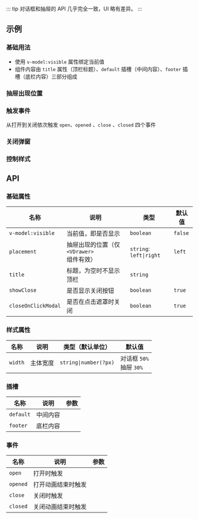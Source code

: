 ::: tip
对话框和抽屉的 API 几乎完全一致，UI 略有差异。
:::

## 示例

### 基础用法

- 使用 `v-model:visible` 属性绑定当前值
- 组件内容由 `title` 属性（顶栏标题）、`default` 插槽（中间内容）、`footer` 插槽（底栏内容）三部分组成

<preview path="@docs/component/dialog/demos/basic.vue"></preview>

### 抽屉出现位置

<preview path="@docs/component/dialog/demos/placement.vue"></preview>

### 触发事件

从打开到关闭依次触发 `open`、`opened` 、`close` 、`closed` 四个事件

<preview path="@docs/component/dialog/demos/event.vue"></preview>

### 关闭弹窗

<preview path="@docs/component/dialog/demos/close.vue"></preview>

### 控制样式

<!--@include: @/component/@parts/api-style.md-->

<preview path="@docs/component/dialog/demos/style.vue"></preview>

## API

### 基础属性

| 名称                | 说明                                      | 类型                    | 默认值  |
| ------------------- | ----------------------------------------- | ----------------------- | ------- |
| `v-model:visible`   | 当前值，即是否显示                        | `boolean`               | `false` |
| `placement`         | 抽屉出现的位置（仅 `<VDrawer>` 组件有效） | `string`: `left\|right` | `left`  |
| `title`             | 标题，为空时不显示顶栏                    | `string`                |         |
| `showClose`         | 是否显示关闭按钮                          | `boolean`               | `true`  |
| `closeOnClickModal` | 是否在点击遮罩时关闭                      | `boolean`               | `true`  |

### 样式属性

<!--@include: @/component/@parts/api-style.md-->

| 名称    | 说明     | 类型（默认单位）      | 默认值                       |
| ------- | -------- | --------------------- | ---------------------------- |
| `width` | 主体宽度 | `string\|number(?px)` | 对话框 `50%` <br> 抽屉 `30%` |

### 插槽

| 名称      | 说明     | 参数 |
| --------- | -------- | ---- |
| `default` | 中间内容 |      |
| `footer`  | 底栏内容 |      |

### 事件

| 名称     | 说明               | 参数 |
| -------- | ------------------ | ---- |
| `open`   | 打开时触发         |      |
| `opened` | 打开动画结束时触发 |      |
| `close`  | 关闭时触发         |      |
| `closed` | 关闭动画结束时触发 |      |
